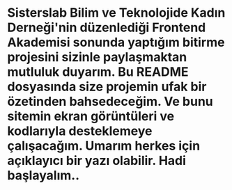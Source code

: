 # Sisterslab Bilim ve Teknolojide Kadın Derneği'nin düzenlediği Frontend Akademisi sonunda yaptığım bitirme projesini sizinle paylaşmaktan mutluluk duyarım. Bu README dosyasında size projemin ufak bir özetinden bahsedeceğim. Ve bunu sitemin ekran görüntüleri ve kodlarıyla desteklemeye çalışacağım. Umarım herkes için açıklayıcı bir yazı olabilir. Hadi başlayalım..
